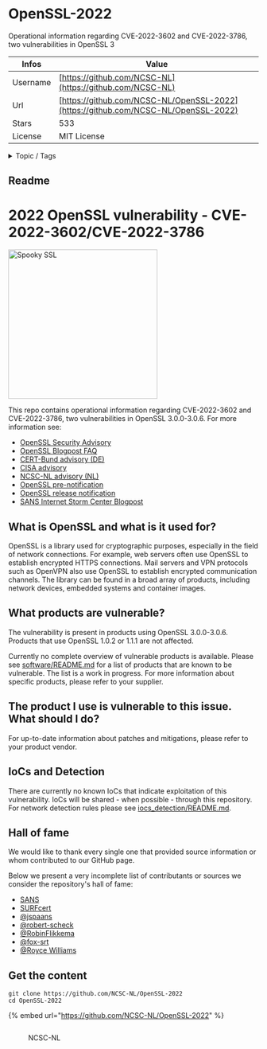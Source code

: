 # OpenSSL-2022

Operational information regarding CVE-2022-3602 and CVE-2022-3786, two vulnerabilities in OpenSSL 3

| Infos    | Value                                                              |
| -------- | -------------------------------------------------------------------|
| Username | [https://github.com/NCSC-NL](https://github.com/NCSC-NL) |
| Url      | [https://github.com/NCSC-NL/OpenSSL-2022](https://github.com/NCSC-NL/OpenSSL-2022)                                               |
| Stars    | 533                                                          |
| License  | MIT License                                                        |

<details>

<summary>Topic / Tags</summary>

* cve-2022-3602* cve-2022-3786* openssl* spookyssl

</details>

## Readme

# 2022 OpenSSL vulnerability - CVE-2022-3602/CVE-2022-3786

<img src="spooky.png" alt="Spooky SSL" width="300">

This repo contains operational information regarding CVE-2022-3602 and CVE-2022-3786, two vulnerabilities in OpenSSL 3.0.0-3.0.6. For more information see:

- [OpenSSL Security Advisory](https://www.openssl.org/news/secadv/20221101.txt)
- [OpenSSL Blogpost FAQ](https://www.openssl.org/blog/blog/2022/11/01/email-address-overflows/)
- [CERT-Bund advisory (DE)](https://www.bsi.bund.de/SharedDocs/Cybersicherheitswarnungen/DE/2022/2022-267005-1032.html)
- [CISA advisory](https://www.cisa.gov/uscert/ncas/current-activity/2022/11/01/openssl-releases-security-update)
- [NCSC-NL advisory (NL)](https://www.ncsc.nl/actueel/advisory?id=NCSC-2022-0685)
- [OpenSSL pre-notification](https://mta.openssl.org/pipermail/openssl-announce/2022-October/000238.html)
- [OpenSSL release notification](https://mta.openssl.org/pipermail/openssl-announce/2022-November/000241.html)
- [SANS Internet Storm Center Blogpost](https://isc.sans.edu/forums/diary/Critical+OpenSSL+30+Update+Released+Patches+CVE20223786+CVE20223602/29208)


## What is OpenSSL and what is it used for?
OpenSSL is a library used for cryptographic purposes, especially in the field of network connections. For example, web servers often use OpenSSL to establish encrypted HTTPS connections. Mail servers and VPN protocols such as OpenVPN also use OpenSSL to establish encrypted communication channels. The library can be found in a broad array of products, including network devices, embedded systems and container images.

## What products are vulnerable?
The vulnerability is present in products using OpenSSL 3.0.0-3.0.6. Products that use OpenSSL 1.0.2 or 1.1.1 are not affected.

Currently no complete overview of vulnerable products is available. Please see [software/README.md](software/README.md) for a list of products that are known to be vulnerable. The list is a work in progress. For more information about specific products, please refer to your supplier.

## The product I use is vulnerable to this issue. What should I do?
For up-to-date information about patches and mitigations, please refer to your product vendor.

## IoCs and Detection
There are currently no known IoCs that indicate exploitation of this vulnerability. IoCs will be shared - when possible - through this repository.
For network detection rules please see [iocs_detection/README.md](iocs_detection/README.md).

## Hall of fame

We would like to thank every single one that provided source information or whom contributed to our GitHub page.

Below we present a very incomplete list of contributants or sources we consider the repository's hall of fame:

* [SANS](https://isc.sans.edu/diary/Upcoming+Critical+OpenSSL+Vulnerability+What+will+be+Affected/29192/)
* [SURFcert](https://wiki.surfnet.nl/pages/viewpage.action?pageId=11063492)
* [@jspaans](https://github.com/jspaans91)
* [@robert-scheck](https://github.com/robert-scheck)
* [@RobinFlikkema](https://github.com/RobinFlikkema)
* [@fox-srt](https://github.com/fox-srt)
* [@Royce Williams](https://github.com/roycewilliams)



## Get the content

```
git clone https://github.com/NCSC-NL/OpenSSL-2022
cd OpenSSL-2022
```

{% embed url="https://github.com/NCSC-NL/OpenSSL-2022" %}

<figure><img src="https://avatars.githubusercontent.com/u/16208471?v=4" alt=""><figcaption><p>NCSC-NL</p></figcaption></figure>
